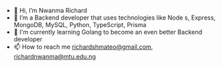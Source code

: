 - 👋 Hi, I’m Nwanma Richard
- 🌱 I’m a Backend developer that uses technologies like Node s, Express, MongoDB, MySQL, Python, TypeScript, Prisma
- 💞️ I'm currently learning Golang to become an even better Backend developer
- 📫 How to reach me richardshmateo@gmail.com, richardnwanma@mtu.edu.ng

<!---
NwanmaRichard/NwanmaRichard is a ✨ special ✨ repository because its `README.md` (this file) appears on your GitHub profile.
You can click the Preview link to take a look at your changes.
--->
